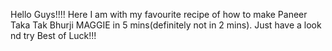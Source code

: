 Hello Guys!!!!
Here I am with my favourite recipe of how to make Paneer Taka Tak Bhurji MAGGIE in 5 mins(definitely not in 2 mins).
Just have a look nd try
Best of Luck!!!